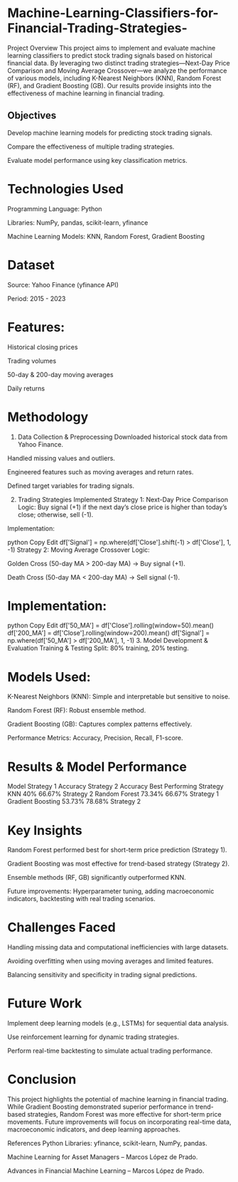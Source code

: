 # Machine-Learning-Classifiers-for-Financial-Trading-Strategies-
Project Overview
This project aims to implement and evaluate machine learning classifiers to predict stock trading signals based on historical financial data. By leveraging two distinct trading strategies—Next-Day Price Comparison and Moving Average Crossover—we analyze the performance of various models, including K-Nearest Neighbors (KNN), Random Forest (RF), and Gradient Boosting (GB). Our results provide insights into the effectiveness of machine learning in financial trading.

## Objectives
Develop machine learning models for predicting stock trading signals.

Compare the effectiveness of multiple trading strategies.

Evaluate model performance using key classification metrics.

# Technologies Used
Programming Language: Python

Libraries: NumPy, pandas, scikit-learn, yfinance

Machine Learning Models: KNN, Random Forest, Gradient Boosting

# Dataset
Source: Yahoo Finance (yfinance API)

Period: 2015 - 2023

# Features:

Historical closing prices

Trading volumes

50-day & 200-day moving averages

Daily returns

# Methodology
1. Data Collection & Preprocessing
Downloaded historical stock data from Yahoo Finance.

Handled missing values and outliers.

Engineered features such as moving averages and return rates.

Defined target variables for trading signals.

2. Trading Strategies Implemented
Strategy 1: Next-Day Price Comparison
Logic: Buy signal (+1) if the next day’s close price is higher than today’s close; otherwise, sell (-1).

Implementation:

python
Copy
Edit
df['Signal'] = np.where(df['Close'].shift(-1) > df['Close'], 1, -1)
Strategy 2: Moving Average Crossover
Logic:

Golden Cross (50-day MA > 200-day MA) → Buy signal (+1).

Death Cross (50-day MA < 200-day MA) → Sell signal (-1).

# Implementation:

python
Copy
Edit
df['50_MA'] = df['Close'].rolling(window=50).mean()
df['200_MA'] = df['Close'].rolling(window=200).mean()
df['Signal'] = np.where(df['50_MA'] > df['200_MA'], 1, -1)
3. Model Development & Evaluation
Training & Testing Split: 80% training, 20% testing.

# Models Used:

K-Nearest Neighbors (KNN): Simple and interpretable but sensitive to noise.

Random Forest (RF): Robust ensemble method.

Gradient Boosting (GB): Captures complex patterns effectively.

Performance Metrics: Accuracy, Precision, Recall, F1-score.

# Results & Model Performance
Model	Strategy 1 Accuracy	Strategy 2 Accuracy	Best Performing Strategy
KNN	40%	66.67%	Strategy 2
Random Forest	73.34%	66.67%	Strategy 1
Gradient Boosting	53.73%	78.68%	Strategy 2
# Key Insights
Random Forest performed best for short-term price prediction (Strategy 1).

Gradient Boosting was most effective for trend-based strategy (Strategy 2).

Ensemble methods (RF, GB) significantly outperformed KNN.

Future improvements: Hyperparameter tuning, adding macroeconomic indicators, backtesting with real trading scenarios.

# Challenges Faced
Handling missing data and computational inefficiencies with large datasets.

Avoiding overfitting when using moving averages and limited features.

Balancing sensitivity and specificity in trading signal predictions.

# Future Work
Implement deep learning models (e.g., LSTMs) for sequential data analysis.

Use reinforcement learning for dynamic trading strategies.

Perform real-time backtesting to simulate actual trading performance.

# Conclusion
This project highlights the potential of machine learning in financial trading. While Gradient Boosting demonstrated superior performance in trend-based strategies, Random Forest was more effective for short-term price movements. Future improvements will focus on incorporating real-time data, macroeconomic indicators, and deep learning approaches.

References
Python Libraries: yfinance, scikit-learn, NumPy, pandas.

Machine Learning for Asset Managers – Marcos López de Prado.

Advances in Financial Machine Learning – Marcos López de Prado.
